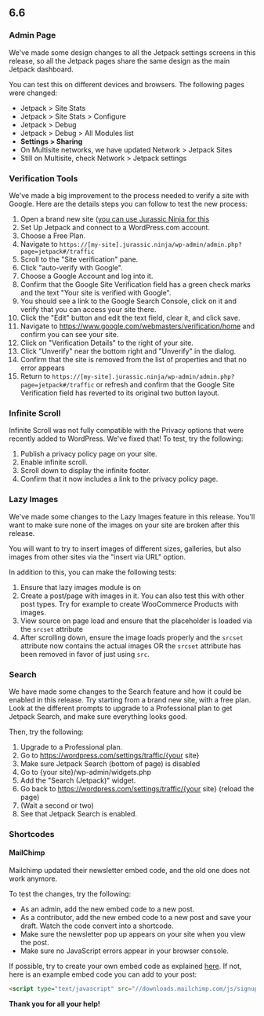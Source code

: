## 6.6

### Admin Page

We've made some design changes to all the Jetpack settings screens in this release, so all the Jetpack pages share the same design as the main Jetpack dashboard.

You can test this on different devices and browsers. The following pages were changed:

- Jetpack > Site Stats
- Jetpack > Site Stats > Configure
- Jetpack > Debug
- Jetpack > Debug > All Modules list
- **Settings > Sharing**
- On Multisite networks, we have updated Network > Jetpack Sites
- Still on Multisite, check Network > Jetpack settings

### Verification Tools

We've made a big improvement to the process needed to verify a site with Google. Here are the details steps you can follow to test the new process:

1. Open a brand new site ([you can use Jurassic Ninja for this](https://jurassic.ninja/create?jetpack-beta&branch=master&shortlived&wp-debug-log)
2. Set Up Jetpack and connect to a WordPress.com account.
3. Choose a Free Plan.
4. Navigate to `https://[my-site].jurassic.ninja/wp-admin/admin.php?page=jetpack#/traffic`
5. Scroll to the "Site verification" pane.
6. Click "auto-verify with Google".
7. Choose a Google Account and log into it.
8. Confirm that the Google Site Verification field has a green check marks and the text "Your site is verified with Google".
9. You should see a link to the Google Search Console, click on it and verify that you can access your site there.
10. Click the "Edit" button and edit the text field, clear it, and click save.
11. Navigate to https://www.google.com/webmasters/verification/home and confirm you can see your site.
12. Click on  "Verification Details" to the right of your site.
13. Click "Unverify" near the bottom right and "Unverify" in the dialog.
14. Confirm that the site is removed from the list of properties and that no error appears
15. Return to `https://[my-site].jurassic.ninja/wp-admin/admin.php?page=jetpack#/traffic` or refresh and confirm that the Google Site Verification field has reverted to its original two button layout. 

### Infinite Scroll

Infinite Scroll was not fully compatible with the Privacy options that were recently added to WordPress. We've fixed that! To test, try the following:

1. Publish a privacy policy page on your site.
2. Enable infinite scroll.
3. Scroll down to display the infinite footer.
4. Confirm that it now includes a link to the privacy policy page.

### Lazy Images

We've made some changes to the Lazy Images feature in this release. You'll want to make sure none of the images on your site are broken after this release.

You will want to try to insert images of different sizes, galleries, but also images from other sites via the "insert via URL" option.

In addition to this, you can make the following tests:

1. Ensure that lazy images module is on
2. Create a post/page with images in it. You can also test this with other post types. Try for example to create WooCommerce Products with images.
3. View source on page load and ensure that the placeholder is loaded via the `srcset` attribute
4. After scrolling down, ensure the image loads properly and the `srcset` attribute now contains the actual images OR the `srcset` attribute has been removed in favor of just using `src`.

### Search

We have made some changes to the Search feature and how it could be enabled in this release. Try starting from a brand new site, with a free plan. Look at the different prompts to upgrade to a Professional plan to get Jetpack Search, and make sure everything looks good.

Then, try the following:

1. Upgrade to a Professional plan.
2. Go to https://wordpress.com/settings/traffic/{your site}
3. Make sure Jetpack Search (bottom of page) is disabled
4. Go to {your site}/wp-admin/widgets.php
5. Add the "Search (Jetpack)" widget.
6. Go back to https://wordpress.com/settings/traffic/{your site} (reload the page)
7. (Wait a second or two)
8. See that Jetpack Search is enabled.

### Shortcodes

#### MailChimp

Mailchimp updated their newsletter embed code, and the old one does not work anymore.

To test the changes, try the following:

- As an admin, add the new embed code to a new post.
- As a contributor, add the new embed code to a new post and save your draft. Watch the code convert into a shortcode.
- Make sure the newsletter pop up appears on your site when you view the post.
- Make sure no JavaScript errors appear in your browser console.

If possible, try to create your own embed code as explained [here](https://jetpack.com/support/extra-sidebar-widgets/mailchimp-subscriber-popup-widget/). If not, here is an example embed code you can add to your post:

```html
<script type="text/javascript" src="//downloads.mailchimp.com/js/signup-forms/popup/unique-methods/embed.js" data-dojo-config="usePlainJson: true, isDebug: false"></script><script type="text/javascript">window.dojoRequire(["mojo/signup-forms/Loader"], function(L) { L.start({"baseUrl":"mc.us8.list-manage.com","uuid":"be06c2a596db91bfe4099fde8","lid":"08cf5fa008","uniqueMethods":true}) })</script>
```

**Thank you for all your help!**
